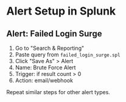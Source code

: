 # Alert Setup in Splunk

## Alert: Failed Login Surge

1. Go to "Search & Reporting"
2. Paste query from `failed_login_surge.spl`
3. Click "Save As" > Alert
4. Name: Brute Force Alert
5. Trigger: if result count > 0
6. Action: email/webhook

Repeat similar steps for other alert types.
